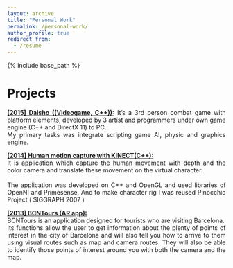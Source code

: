 ```yaml
---
layout: archive
title: "Personal Work"
permalink: /personal-work/
author_profile: true
redirect_from:
  - /resume
---
```


{% include base_path %}

Projects
======

<p align="justify">
	<u><b><a href="https://www.facebook.com/daishogame/">[2015] Daisho ((Videogame, C++)):</a></b></u>
	It’s a 3rd person combat game with platform elements, developed by 3 artist and programmers under own game engine (C++ and DirectX 11) to PC. 
	<br/>
	My primary tasks was integrate scripting game AI, physic and graphics engine.
</p>

<p align="justify">
	<u><b><a href="https://www.youtube.com/watch?v=yvkdEE572uE">[2014] Human motion capture with KINECT(C++):</a></b></u>
	<br/>
	It is application which capture the human movement with depth and the color camera and translate these movement on the virtual character.
	<br/><br/>
	The application was developed on C++ and OpenGL and used libraries of OpenNI and Primesense. And to make character rig I was reused Pinocchio Project ( SIGGRAPH 2007 )
</p>

<p align="justify">
	<u><b><a href="https://play.google.com/store/apps/details?id=com.BCNTours&feature=nav_result#?t=W251bGwsMSwxLDMsImNvbS5CQ05Ub3VycyJd">[2013] BCNTours (AR app):</a></b></u>
	<br/>
	BCNTours is an application designed for tourists who are visiting Barcelona. 
    <br/>
	Its functions allow the user to get information about the plenty of points of interest in the city of Barcelona and will also tell you how to arrive to them using visual routes such as map and camera routes. They will also be able to identify those points of interest around you with both the camera and the map.
</p>